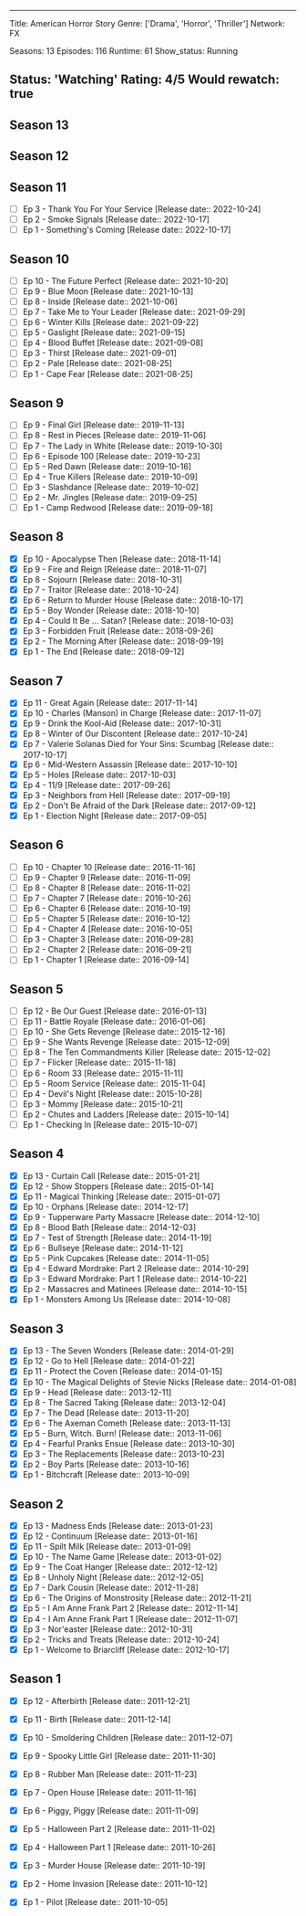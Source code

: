 
---
Title: American Horror Story
Genre: ['Drama', 'Horror', 'Thriller']
Network: FX

Seasons: 13
Episodes: 116
Runtime: 61
Show_status: Running

Status: 'Watching'
Rating: 4/5
Would rewatch: true
---

## Season 13

## Season 12

## Season 11
- [ ] Ep 3 - Thank You For Your Service [Release date:: 2022-10-24]
- [ ] Ep 2 - Smoke Signals [Release date:: 2022-10-17]
- [ ] Ep 1 - Something's Coming [Release date:: 2022-10-17]

## Season 10
- [ ] Ep 10 - The Future Perfect [Release date:: 2021-10-20]
- [ ] Ep 9 - Blue Moon [Release date:: 2021-10-13]
- [ ] Ep 8 - Inside [Release date:: 2021-10-06]
- [ ] Ep 7 - Take Me to Your Leader [Release date:: 2021-09-29]
- [ ] Ep 6 - Winter Kills [Release date:: 2021-09-22]
- [ ] Ep 5 - Gaslight [Release date:: 2021-09-15]
- [ ] Ep 4 - Blood Buffet [Release date:: 2021-09-08]
- [ ] Ep 3 - Thirst [Release date:: 2021-09-01]
- [ ] Ep 2 - Pale [Release date:: 2021-08-25]
- [ ] Ep 1 - Cape Fear [Release date:: 2021-08-25]

## Season 9
- [ ] Ep 9 - Final Girl [Release date:: 2019-11-13]
- [ ] Ep 8 - Rest in Pieces [Release date:: 2019-11-06]
- [ ] Ep 7 - The Lady in White [Release date:: 2019-10-30]
- [ ] Ep 6 - Episode 100 [Release date:: 2019-10-23]
- [ ] Ep 5 - Red Dawn [Release date:: 2019-10-16]
- [ ] Ep 4 - True Killers [Release date:: 2019-10-09]
- [ ] Ep 3 - Slashdance [Release date:: 2019-10-02]
- [ ] Ep 2 - Mr. Jingles [Release date:: 2019-09-25]
- [ ] Ep 1 - Camp Redwood [Release date:: 2019-09-18]

## Season 8
- [x] Ep 10 - Apocalypse Then [Release date:: 2018-11-14]
- [x] Ep 9 - Fire and Reign [Release date:: 2018-11-07]
- [x] Ep 8 - Sojourn [Release date:: 2018-10-31]
- [x] Ep 7 - Traitor [Release date:: 2018-10-24]
- [x] Ep 6 - Return to Murder House [Release date:: 2018-10-17]
- [x] Ep 5 - Boy Wonder [Release date:: 2018-10-10]
- [x] Ep 4 - Could It Be ... Satan? [Release date:: 2018-10-03]
- [x] Ep 3 - Forbidden Fruit [Release date:: 2018-09-26]
- [x] Ep 2 - The Morning After [Release date:: 2018-09-19]
- [x] Ep 1 - The End [Release date:: 2018-09-12]

## Season 7
- [x] Ep 11 - Great Again [Release date:: 2017-11-14]
- [x] Ep 10 - Charles (Manson) in Charge [Release date:: 2017-11-07]
- [x] Ep 9 - Drink the Kool-Aid [Release date:: 2017-10-31]
- [x] Ep 8 - Winter of Our Discontent [Release date:: 2017-10-24]
- [x] Ep 7 - Valerie Solanas Died for Your Sins: Scumbag [Release date:: 2017-10-17]
- [x] Ep 6 - Mid-Western Assassin [Release date:: 2017-10-10]
- [x] Ep 5 - Holes [Release date:: 2017-10-03]
- [x] Ep 4 - 11/9 [Release date:: 2017-09-26]
- [x] Ep 3 - Neighbors from Hell [Release date:: 2017-09-19]
- [x] Ep 2 - Don't Be Afraid of the Dark [Release date:: 2017-09-12]
- [x] Ep 1 - Election Night [Release date:: 2017-09-05]

## Season 6
- [ ] Ep 10 - Chapter 10 [Release date:: 2016-11-16]
- [ ] Ep 9 - Chapter 9 [Release date:: 2016-11-09]
- [ ] Ep 8 - Chapter 8 [Release date:: 2016-11-02]
- [ ] Ep 7 - Chapter 7 [Release date:: 2016-10-26]
- [ ] Ep 6 - Chapter 6 [Release date:: 2016-10-19]
- [ ] Ep 5 - Chapter 5 [Release date:: 2016-10-12]
- [ ] Ep 4 - Chapter 4 [Release date:: 2016-10-05]
- [ ] Ep 3 - Chapter 3 [Release date:: 2016-09-28]
- [ ] Ep 2 - Chapter 2 [Release date:: 2016-09-21]
- [ ] Ep 1 - Chapter 1 [Release date:: 2016-09-14]

## Season 5
- [ ] Ep 12 - Be Our Guest [Release date:: 2016-01-13]
- [ ] Ep 11 - Battle Royale [Release date:: 2016-01-06]
- [ ] Ep 10 - She Gets Revenge [Release date:: 2015-12-16]
- [ ] Ep 9 - She Wants Revenge [Release date:: 2015-12-09]
- [ ] Ep 8 - The Ten Commandments Killer [Release date:: 2015-12-02]
- [ ] Ep 7 - Flicker [Release date:: 2015-11-18]
- [ ] Ep 6 - Room 33 [Release date:: 2015-11-11]
- [ ] Ep 5 - Room Service [Release date:: 2015-11-04]
- [ ] Ep 4 - Devil's Night [Release date:: 2015-10-28]
- [ ] Ep 3 - Mommy [Release date:: 2015-10-21]
- [ ] Ep 2 - Chutes and Ladders [Release date:: 2015-10-14]
- [ ] Ep 1 - Checking In [Release date:: 2015-10-07]

## Season 4
- [x] Ep 13 - Curtain Call [Release date:: 2015-01-21]
- [x] Ep 12 - Show Stoppers [Release date:: 2015-01-14]
- [x] Ep 11 - Magical Thinking [Release date:: 2015-01-07]
- [x] Ep 10 - Orphans [Release date:: 2014-12-17]
- [x] Ep 9 - Tupperware Party Massacre [Release date:: 2014-12-10]
- [x] Ep 8 - Blood Bath [Release date:: 2014-12-03]
- [x] Ep 7 - Test of Strength [Release date:: 2014-11-19]
- [x] Ep 6 - Bullseye [Release date:: 2014-11-12]
- [x] Ep 5 - Pink Cupcakes [Release date:: 2014-11-05]
- [x] Ep 4 - Edward Mordrake: Part 2 [Release date:: 2014-10-29]
- [x] Ep 3 - Edward Mordrake: Part 1 [Release date:: 2014-10-22]
- [x] Ep 2 - Massacres and Matinees [Release date:: 2014-10-15]
- [x] Ep 1 - Monsters Among Us [Release date:: 2014-10-08]

## Season 3
- [x] Ep 13 - The Seven Wonders [Release date:: 2014-01-29]
- [x] Ep 12 - Go to Hell [Release date:: 2014-01-22]
- [x] Ep 11 - Protect the Coven [Release date:: 2014-01-15]
- [x] Ep 10 - The Magical Delights of Stevie Nicks [Release date:: 2014-01-08]
- [x] Ep 9 - Head [Release date:: 2013-12-11]
- [x] Ep 8 - The Sacred Taking [Release date:: 2013-12-04]
- [x] Ep 7 - The Dead [Release date:: 2013-11-20]
- [x] Ep 6 - The Axeman Cometh [Release date:: 2013-11-13]
- [x] Ep 5 - Burn, Witch. Burn! [Release date:: 2013-11-06]
- [x] Ep 4 - Fearful Pranks Ensue [Release date:: 2013-10-30]
- [x] Ep 3 - The Replacements [Release date:: 2013-10-23]
- [x] Ep 2 - Boy Parts [Release date:: 2013-10-16]
- [x] Ep 1 - Bitchcraft [Release date:: 2013-10-09]

## Season 2
- [x] Ep 13 - Madness Ends [Release date:: 2013-01-23]
- [x] Ep 12 - Continuum [Release date:: 2013-01-16]
- [x] Ep 11 - Spilt Milk [Release date:: 2013-01-09]
- [x] Ep 10 - The Name Game [Release date:: 2013-01-02]
- [x] Ep 9 - The Coat Hanger [Release date:: 2012-12-12]
- [x] Ep 8 - Unholy Night [Release date:: 2012-12-05]
- [x] Ep 7 - Dark Cousin [Release date:: 2012-11-28]
- [x] Ep 6 - The Origins of Monstrosity [Release date:: 2012-11-21]
- [x] Ep 5 - I Am Anne Frank Part 2 [Release date:: 2012-11-14]
- [x] Ep 4 - I Am Anne Frank Part 1 [Release date:: 2012-11-07]
- [x] Ep 3 - Nor'easter [Release date:: 2012-10-31]
- [x] Ep 2 - Tricks and Treats [Release date:: 2012-10-24]
- [x] Ep 1 - Welcome to Briarcliff [Release date:: 2012-10-17]

## Season 1
- [x] Ep 12 - Afterbirth [Release date:: 2011-12-21]
- [x] Ep 11 - Birth [Release date:: 2011-12-14]
- [x] Ep 10 - Smoldering Children [Release date:: 2011-12-07]
- [x] Ep 9 - Spooky Little Girl [Release date:: 2011-11-30]
- [x] Ep 8 - Rubber Man [Release date:: 2011-11-23]
- [x] Ep 7 - Open House [Release date:: 2011-11-16]
- [x] Ep 6 - Piggy, Piggy [Release date:: 2011-11-09]
- [x] Ep 5 - Halloween Part 2 [Release date:: 2011-11-02]
- [x] Ep 4 - Halloween Part 1 [Release date:: 2011-10-26]
- [x] Ep 3 - Murder House [Release date:: 2011-10-19]
- [x] Ep 2 - Home Invasion [Release date:: 2011-10-12]
- [x] Ep 1 - Pilot [Release date:: 2011-10-05]


